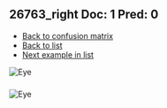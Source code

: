 ## 26763_right Doc: 1 Pred: 0
- [Back to confusion matrix](https://github.com/juliandewit/kaggle_retinopathy/blob/master/matrix.md)
- [Back to list](https://github.com/juliandewit/kaggle_retinopathy/blob/master/lists/10/list.md)
- [Next example in list](https://github.com/juliandewit/kaggle_retinopathy/blob/master/lists/10/26/26796_left.md)

![Eye](https://retinopaty.blob.core.windows.net/size1024/26763_right_1.jpeg)

### 

![Eye]()
